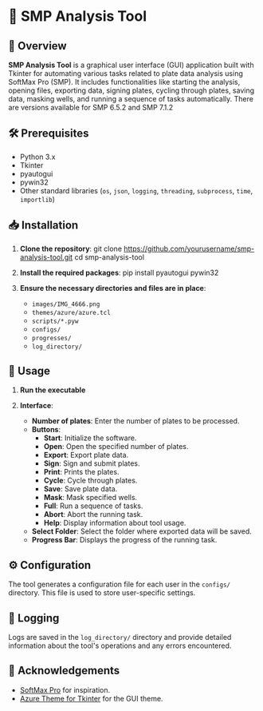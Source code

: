 # 🧪 SMP Analysis Tool

## 🌟 Overview

**SMP Analysis Tool** is a graphical user interface (GUI) application built with Tkinter for automating various tasks related to plate data analysis using SoftMax Pro (SMP). 
It includes functionalities like starting the analysis, opening files, exporting data, signing plates, cycling through plates, saving data, masking wells, and running a sequence of tasks automatically.
There are versions available for SMP 6.5.2 and SMP 7.1.2

## 🛠 Prerequisites

- Python 3.x
- Tkinter
- pyautogui
- pywin32
- Other standard libraries (`os`, `json`, `logging`, `threading`, `subprocess`, `time`, `importlib`)

## 📥 Installation

1. **Clone the repository**:
   git clone https://github.com/yourusername/smp-analysis-tool.git cd smp-analysis-tool

2. **Install the required packages**:
   pip install pyautogui pywin32

3. **Ensure the necessary directories and files are in place**:

    - `images/IMG_4666.png`
    - `themes/azure/azure.tcl`
    - `scripts/*.pyw`
    - `configs/`
    - `progresses/`
    - `log_directory/`

## 🚀 Usage

1. **Run the executable**

2. **Interface**:

    - **Number of plates**: Enter the number of plates to be processed.
    - **Buttons**:
        - **Start**: Initialize the software.
        - **Open**: Open the specified number of plates.
        - **Export**: Export plate data.
        - **Sign**: Sign and submit plates.
        - **Print**: Prints the plates.
        - **Cycle**: Cycle through plates.
        - **Save**: Save plate data.
        - **Mask**: Mask specified wells.
        - **Full**: Run a sequence of tasks.
        - **Abort**: Abort the running task.
        - **Help**: Display information about tool usage.
    - **Select Folder**: Select the folder where exported data will be saved.
    - **Progress Bar**: Displays the progress of the running task.

## ⚙️ Configuration

The tool generates a configuration file for each user in the `configs/` directory. This file is used to store user-specific settings.

## 📝 Logging

Logs are saved in the `log_directory/` directory and provide detailed information about the tool's operations and any errors encountered.

## 🙏 Acknowledgements

- [SoftMax Pro](https://www.moleculardevices.com/products/microplate-readers/acquisition-and-analysis-software/softmax-pro-software) for inspiration.
- [Azure Theme for Tkinter](https://github.com/rdbende/Azure-ttk-theme) for the GUI theme.
